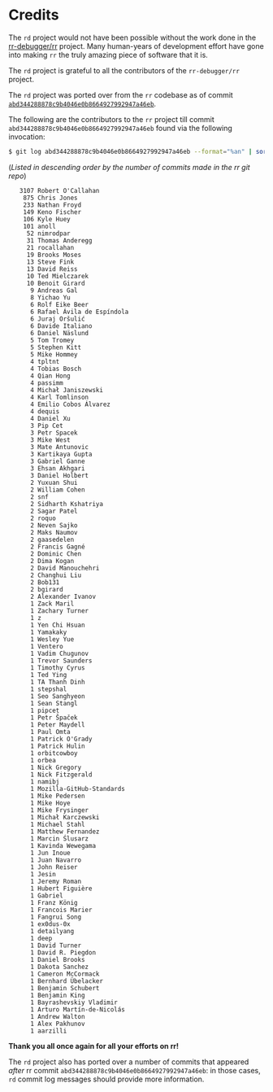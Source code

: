 # Credits

The `rd` project would not have been possible without the work done in the [rr-debugger/rr](https://github.com/rr-debugger/rr) project. Many human-years of development effort have gone into making `rr` the truly amazing piece of software that it is.

The `rd` project is grateful to all the contributors of the `rr-debugger/rr` project.

The `rd` project was ported over from the `rr` codebase as of commit [`abd344288878c9b4046e0b8664927992947a46eb`](https://github.com/rr-debugger/rr/commit/abd344288878c9b4046e0b8664927992947a46eb). 

The following are the contributors to the `rr` project till commit `abd344288878c9b4046e0b8664927992947a46eb` found via the following invocation:

```bash
$ git log abd344288878c9b4046e0b8664927992947a46eb --format="%an" | sort | uniq -c | sort -g -r
```
(_Listed in descending order by the number of commits made in the rr git repo_)
```
   3107 Robert O'Callahan
    875 Chris Jones
    233 Nathan Froyd
    149 Keno Fischer
    106 Kyle Huey
    101 anoll
     52 nimrodpar
     31 Thomas Anderegg
     21 rocallahan
     19 Brooks Moses
     13 Steve Fink
     13 David Reiss
     10 Ted Mielczarek
     10 Benoit Girard
      9 Andreas Gal
      8 Yichao Yu
      6 Rolf Eike Beer
      6 Rafael Ávila de Espíndola
      6 Juraj Oršulić
      6 Davide Italiano
      6 Daniel Näslund
      5 Tom Tromey
      5 Stephen Kitt
      5 Mike Hommey
      4 tpltnt
      4 Tobias Bosch
      4 Qian Hong
      4 passimm
      4 Michał Janiszewski
      4 Karl Tomlinson
      4 Emilio Cobos Álvarez
      4 dequis
      4 Daniel Xu
      3 Pip Cet
      3 Petr Spacek
      3 Mike West
      3 Mate Antunovic
      3 Kartikaya Gupta
      3 Gabriel Ganne
      3 Ehsan Akhgari
      3 Daniel Holbert
      2 Yuxuan Shui
      2 William Cohen
      2 snf
      2 Sidharth Kshatriya
      2 Sagar Patel
      2 roquo
      2 Neven Sajko
      2 Maks Naumov
      2 gaasedelen
      2 Francis Gagné
      2 Dominic Chen
      2 Dima Kogan
      2 David Manouchehri
      2 Changhui Liu
      2 Bob131
      2 bgirard
      2 Alexander Ivanov
      1 Zack Maril
      1 Zachary Turner
      1 z
      1 Yen Chi Hsuan
      1 Yamakaky
      1 Wesley Yue
      1 Ventero
      1 Vadim Chugunov
      1 Trevor Saunders
      1 Timothy Cyrus
      1 Ted Ying
      1 TA Thanh Dinh
      1 stepshal
      1 Seo Sanghyeon
      1 Sean Stangl
      1 pipcet
      1 Petr Špaček
      1 Peter Maydell
      1 Paul Omta
      1 Patrick O'Grady
      1 Patrick Hulin
      1 orbitcowboy
      1 orbea
      1 Nick Gregory
      1 Nick Fitzgerald
      1 namibj
      1 Mozilla-GitHub-Standards
      1 Mike Pedersen
      1 Mike Hoye
      1 Mike Frysinger
      1 Michał Karczewski
      1 Michael Stahl
      1 Matthew Fernandez
      1 Marcin Ślusarz
      1 Kavinda Wewegama
      1 Jun Inoue
      1 Juan Navarro
      1 John Reiser
      1 Jesin
      1 Jeremy Roman
      1 Hubert Figuière
      1 Gabriel
      1 Franz König
      1 Francois Marier
      1 Fangrui Song
      1 ex0dus-0x
      1 detailyang
      1 deep
      1 David Turner
      1 David R. Piegdon
      1 Daniel Brooks
      1 Dakota Sanchez
      1 Cameron McCormack
      1 Bernhard Übelacker
      1 Benjamin Schubert
      1 Benjamin King
      1 Bayrashevskiy Vladimir
      1 Arturo Martín-de-Nicolás
      1 Andrew Walton
      1 Alex Pakhunov
      1 aarzilli
```

**Thank you all once again for all your efforts on rr!**

The `rd` project also has ported over a number of commits that appeared _after_ rr commit `abd344288878c9b4046e0b8664927992947a46eb`: in those cases, `rd` commit log messages should provide more information.

